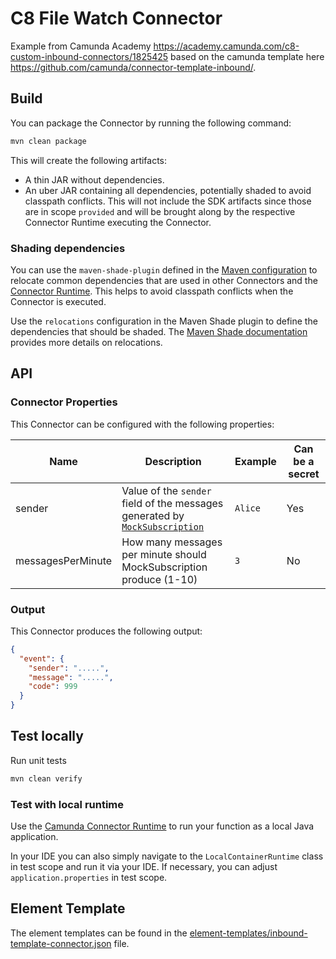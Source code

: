 # C8 File Watch Connector

Example from Camunda Academy https://academy.camunda.com/c8-custom-inbound-connectors/1825425 based on the camunda template here https://github.com/camunda/connector-template-inbound/.

## Build

You can package the Connector by running the following command:

```bash
mvn clean package
```

This will create the following artifacts:

- A thin JAR without dependencies.
- An uber JAR containing all dependencies, potentially shaded to avoid classpath conflicts. This will not include the SDK artifacts since those are in scope `provided` and will be brought along by the respective Connector Runtime executing the Connector.

### Shading dependencies

You can use the `maven-shade-plugin` defined in the [Maven configuration](./pom.xml) to relocate common dependencies
that are used in other Connectors and the [Connector Runtime](https://github.com/camunda-community-hub/spring-zeebe/tree/master/connector-runtime#building-connector-runtime-bundles).
This helps to avoid classpath conflicts when the Connector is executed. 

Use the `relocations` configuration in the Maven Shade plugin to define the dependencies that should be shaded.
The [Maven Shade documentation](https://maven.apache.org/plugins/maven-shade-plugin/examples/class-relocation.html) 
provides more details on relocations.

## API

### Connector Properties

This Connector can be configured with the following properties:

| Name              | Description                                                                                                                                                                                                                  | Example | Can be a secret |
|-------------------|------------------------------------------------------------------------------------------------------------------------------------------------------------------------------------------------------------------------------|---------|-----------------|
| sender            | Value of the `sender` field of the messages generated by [`MockSubscription`](https://github.com/camunda/c8-inbound-file-watch-connector/blob/main/src/main/java/io/camunda/connector/inbound/subscription/MockSubscription.java) | `Alice` | Yes             |
| messagesPerMinute | How many messages per minute should MockSubscription produce (1-10)                                                                                                                                                          | `3`     | No              |

### Output

This Connector produces the following output:

```json
{
  "event": {
    "sender": ".....",
    "message": ".....",
    "code": 999
  }
}
```

## Test locally

Run unit tests

```bash
mvn clean verify
```

### Test with local runtime

Use the [Camunda Connector Runtime](https://github.com/camunda-community-hub/spring-zeebe/tree/master/connector-runtime#building-connector-runtime-bundles) to run your function as a local Java application.

In your IDE you can also simply navigate to the `LocalContainerRuntime` class in test scope and run it via your IDE.
If necessary, you can adjust `application.properties` in test scope.

## Element Template

The element templates can be found in the [element-templates/inbound-template-connector.json](element-templates/file-watch-start-connector.json) file.
